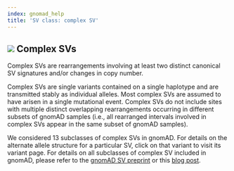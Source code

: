 ```yaml
---
index: gnomad_help  
title: 'SV class: complex SV'  
---
```


## ![](https://placehold.it/15/71E38C/000000?text=+) Complex SVs

Complex SVs are rearrangements involving at least two distinct canonical SV signatures and/or changes in copy number.  

Complex SVs are single variants contained on a single haplotype and are transmitted stably as individual alleles. Most complex SVs are assumed to have arisen in a single mutational event. Complex SVs do not include sites with multiple distinct overlapping rearrangements occurring in different subsets of gnomAD samples (i.e., all rearranged intervals involved in complex SVs appear in the same subset of gnomAD samples).  

We considered 13 subclasses of complex SVs in gnomAD. For details on the alternate allele structure for a particular SV, click on that variant to visit its variant page. For details on all subclasses of complex SV included in gnomAD, please refer to the [gnomAD SV preprint](https://broad.io/gnomad_sv) or this [blog post](https://macarthurlab.org/2019/03/20/structural-variants-in-gnomad/).

